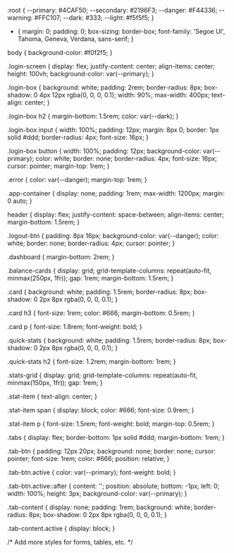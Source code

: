 :root {
    --primary: #4CAF50;
    --secondary: #2196F3;
    --danger: #F44336;
    --warning: #FFC107;
    --dark: #333;
    --light: #f5f5f5;
}

* {
    margin: 0;
    padding: 0;
    box-sizing: border-box;
    font-family: 'Segoe UI', Tahoma, Geneva, Verdana, sans-serif;
}

body {
    background-color: #f0f2f5;
}

.login-screen {
    display: flex;
    justify-content: center;
    align-items: center;
    height: 100vh;
    background-color: var(--primary);
}

.login-box {
    background: white;
    padding: 2rem;
    border-radius: 8px;
    box-shadow: 0 4px 12px rgba(0, 0, 0, 0.1);
    width: 90%;
    max-width: 400px;
    text-align: center;
}

.login-box h2 {
    margin-bottom: 1.5rem;
    color: var(--dark);
}

.login-box input {
    width: 100%;
    padding: 12px;
    margin: 8px 0;
    border: 1px solid #ddd;
    border-radius: 4px;
    font-size: 16px;
}

.login-box button {
    width: 100%;
    padding: 12px;
    background-color: var(--primary);
    color: white;
    border: none;
    border-radius: 4px;
    font-size: 16px;
    cursor: pointer;
    margin-top: 1rem;
}

.error {
    color: var(--danger);
    margin-top: 1rem;
}

.app-container {
    display: none;
    padding: 1rem;
    max-width: 1200px;
    margin: 0 auto;
}

header {
    display: flex;
    justify-content: space-between;
    align-items: center;
    margin-bottom: 1.5rem;
}

.logout-btn {
    padding: 8px 16px;
    background-color: var(--danger);
    color: white;
    border: none;
    border-radius: 4px;
    cursor: pointer;
}

.dashboard {
    margin-bottom: 2rem;
}

.balance-cards {
    display: grid;
    grid-template-columns: repeat(auto-fit, minmax(250px, 1fr));
    gap: 1rem;
    margin-bottom: 1.5rem;
}

.card {
    background: white;
    padding: 1.5rem;
    border-radius: 8px;
    box-shadow: 0 2px 8px rgba(0, 0, 0, 0.1);
}

.card h3 {
    font-size: 1rem;
    color: #666;
    margin-bottom: 0.5rem;
}

.card p {
    font-size: 1.8rem;
    font-weight: bold;
}

.quick-stats {
    background: white;
    padding: 1.5rem;
    border-radius: 8px;
    box-shadow: 0 2px 8px rgba(0, 0, 0, 0.1);
}

.quick-stats h2 {
    font-size: 1.2rem;
    margin-bottom: 1rem;
}

.stats-grid {
    display: grid;
    grid-template-columns: repeat(auto-fit, minmax(150px, 1fr));
    gap: 1rem;
}

.stat-item {
    text-align: center;
}

.stat-item span {
    display: block;
    color: #666;
    font-size: 0.9rem;
}

.stat-item p {
    font-size: 1.5rem;
    font-weight: bold;
    margin-top: 0.5rem;
}

.tabs {
    display: flex;
    border-bottom: 1px solid #ddd;
    margin-bottom: 1rem;
}

.tab-btn {
    padding: 12px 20px;
    background: none;
    border: none;
    cursor: pointer;
    font-size: 1rem;
    color: #666;
    position: relative;
}

.tab-btn.active {
    color: var(--primary);
    font-weight: bold;
}

.tab-btn.active::after {
    content: '';
    position: absolute;
    bottom: -1px;
    left: 0;
    width: 100%;
    height: 3px;
    background-color: var(--primary);
}

.tab-content {
    display: none;
    padding: 1rem;
    background: white;
    border-radius: 8px;
    box-shadow: 0 2px 8px rgba(0, 0, 0, 0.1);
}

.tab-content.active {
    display: block;
}

/* Add more styles for forms, tables, etc. */

